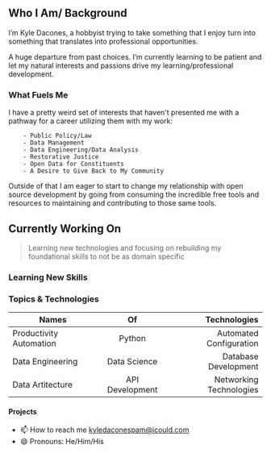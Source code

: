 ## Who I Am/ Background

I’m Kyle Dacones, a hobbyist trying to take something that I enjoy turn into something that translates into professional opportunities. 

A huge departure from past choices. I’m currently learning to be patient and let my natural interests and passions drive my learning/professional development. 


### What Fuels Me

I have a pretty weird set of interests that haven't presented me with a pathway for a career utilizing them with my work:

        - Public Policy/Law
        - Data Management
        - Data Engineering/Data Analysis
        - Restorative Justice 
        - Open Data for Constituents
        - A Desire to Give Back to My Community

Outside of that I am eager to start to change my relationship with open source development by going from consuming the incredible free tools and resources to maintaining and contributing to those same tools. 

## Currently Working On 

> Learning new technologies and focusing on rebuilding my foundational skills to not be as domain specific

### Learning New Skills

### Topics & Technologies

| Names   | Of            | Technologies |
|----------|:-------------:|------:|
| Productivity Automation |  Python | Automated Configuration |
| Data Engineering | Data Science    | Database Development |
| Data Artitecture | API Development | Networking Technologies |    |    |  |

#### Projects 


- 📫 How to reach me kyledaconespam@icould.com
- 😄 Pronouns: He/Him/His



<!---
Kdacones94/Kdacones94 is a ✨ special ✨ repository because its `README.md` (this file) appears on your GitHub profile.
You can click the Preview link to take a look at your changes.
--->
